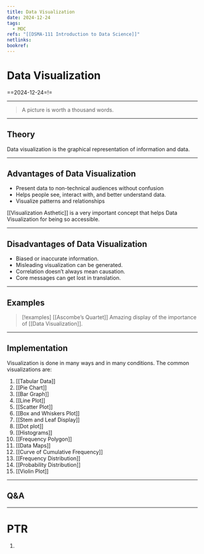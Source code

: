 ```yaml
---
title: Data Visualization
date: 2024-12-24
tags:
  - MOC
refs: "[[DSMA-111 Introduction to Data Science]]"
netlinks: 
bookref:
---
```

# Data Visualization
==2024-12-24=!=

---
> A picture is worth a thousand words.
---
## Theory

Data visualization is the graphical representation of information and data.

---
## Advantages of Data Visualization
- Present data to non-technical audiences without confusion
- Helps people see, interact with, and better understand data.
- Visualize patterns and relationships

[[Visualization Asthetic]] is a very important concept that helps Data Visualization for being so accessible.

---
## Disadvantages of Data Visualization

- Biased or inaccurate information.
- Misleading visualization can be generated.
- Correlation doesn’t always mean causation.
- Core messages can get lost in translation.

---
## Examples

> [!examples] [[Ascombe’s Quartet]]
> Amazing display of the importance of [[Data Visualization]].

---
## Implementation

Visualization is done in many ways and in many conditions.
The common visualizations are:
1. [[Tabular Data]]
2. [[Pie Chart]]
3. [[Bar Graph]]
4. [[Line Plot]]
5. [[Scatter Plot]]
6. [[Box and Whiskers Plot]]
7. [[Stem and Leaf Display]]
8. [[Dot plot]]
9. [[Histograms]]
10. [[Frequency Polygon]]
11. [[Data Maps]]
12. [[Curve of Cumulative Frequency]]
13. [[Frequency Distribution]]
14. [[Probability Distribution]]
15. [[Violin Plot]]

---
## Q&A



---
# PTR

1. 